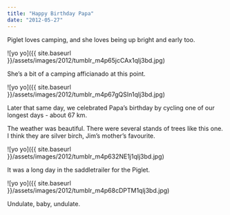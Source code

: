 ```yaml
---
title: "Happy Birthday Papa"
date: "2012-05-27"
---
```


Piglet loves camping, and she loves being up bright and early too.

![yo yo]({{ site.baseurl }}/assets/images/2012/tumblr_m4p65jcCAx1qlj3bd.jpg)

She’s a bit of a camping afficianado at this point.

![yo yo]({{ site.baseurl }}/assets/images/2012/tumblr_m4p67gQSIn1qlj3bd.jpg)

Later that same day, we celebrated Papa’s birthday by cycling one of our longest days - about 67 km.

The weather was beautiful. There were several stands of trees like this one. I think they are silver birch, Jim’s mother’s favourite.

![yo yo]({{ site.baseurl }}/assets/images/2012/tumblr_m4p632NE1j1qlj3bd.jpg)

It was a long day in the saddletrailer for the Piglet.

![yo yo]({{ site.baseurl }}/assets/images/2012/tumblr_m4p68cDPTM1qlj3bd.jpg)

Undulate, baby, undulate.
